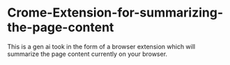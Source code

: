 # Crome-Extension-for-summarizing-the-page-content
This is a gen ai took in the form of a browser extension which will summarize the page content currently on your browser. 
